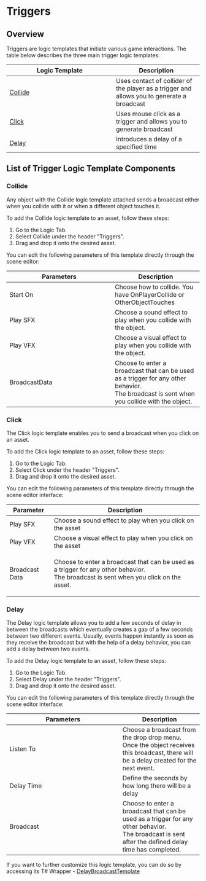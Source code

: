 # Triggers

## Overview

Triggers are logic templates that initiate various game interactions. The table below describes the three main trigger logic templates:

<table><thead><tr><th width="262">Logic Template</th><th>Description</th></tr></thead><tbody><tr><td><a href="triggers.md#collide">Collide</a></td><td>Uses contact of collider of the player as a trigger and allows you to generate a broadcast</td></tr><tr><td><a href="triggers.md#click">Click</a></td><td>Uses mouse click as a trigger and allows you to generate broadcast</td></tr><tr><td><a href="triggers.md#delay">Delay</a></td><td>Introduces a delay of a specified time</td></tr></tbody></table>

## List of Trigger Logic Template Components

### Collide

Any object with the Collide logic template attached sends a broadcast either when you collide with it or when a different object touches it.

To add the Collide logic template to an asset, follow these steps:

1. Go to the Logic Tab.
2. Select Collide under the header "Triggers".
3. Drag and drop it onto the desired asset.

You can edit the following parameters of this template directly through the scene editor:

<table><thead><tr><th width="259">Parameters</th><th>Description</th></tr></thead><tbody><tr><td>Start On</td><td>Choose how to collide. You have OnPlayerCollide or OtherObjectTouches</td></tr><tr><td>Play SFX</td><td>Choose a sound effect to play when you collide with the object.</td></tr><tr><td>Play VFX</td><td>Choose a visual effect to play when you collide with the object.</td></tr><tr><td>BroadcastData</td><td>Choose to enter a broadcast that can be used as a trigger for any other behavior. <br>The broadcast is sent when you collide with the object.</td></tr></tbody></table>

### Click

The Click logic template enables you to send a broadcast when you click on an asset.&#x20;

To add the Click logic template to an asset, follow these steps:

1. Go to the Logic Tab.
2. Select Click under the header "Triggers".
3. Drag and drop it onto the desired asset.

You can edit the following parameters of this template directly through the scene editor interface:

| Parameter      | Description                                                                                                                                     |
| -------------- | ----------------------------------------------------------------------------------------------------------------------------------------------- |
| Play SFX       | Choose a sound effect to play when you click on the asset                                                                                       |
| Play  VFX      | Choose a visual effect to play when you click on the asset                                                                                      |
| Broadcast Data | <p>Choose to enter a broadcast that can be used as a trigger for any other behavior. <br>The broadcast is sent when you click on the asset.</p> |

### Delay

The Delay logic template allows you to add a few seconds of delay in between the broadcasts which eventually creates a gap of a few seconds between two different events. Usually, events happen instantly as soon as they receive the broadcast but with the help of a delay behavior, you can add a delay between two events.

To add the Delay logic template to an asset, follow these steps:

1. Go to the Logic Tab.
2. Select Delay under the header "Triggers".
3. Drag and drop it onto the desired asset.

You can edit the following parameters of this template directly through the scene editor interface:

<table><thead><tr><th width="279">Parameters</th><th>Description</th></tr></thead><tbody><tr><td>Listen To</td><td>Choose a broadcast from the drop drop menu. Once the object receives this broadcast, there will be a delay created for the next event.</td></tr><tr><td>Delay Time</td><td>Define the seconds by how long there will be a delay</td></tr><tr><td>Broadcast</td><td>Choose to enter a broadcast that can be used as a trigger for any other behavior. <br>The broadcast is sent after the defined delay time has completed.</td></tr></tbody></table>

If you want to further customize this logic template, you can do so by accessing its T# Wrapper -  [DelayBroadcastTemplate](../coding-using-t/t-logic-template-wrappers.md#delaybroadcasttemplate)
